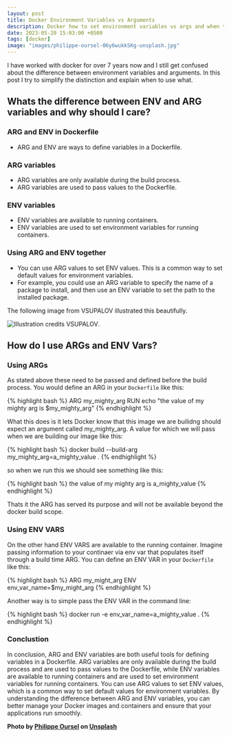```yaml
---
layout: post
title: Docker Environment Variables vs Arguments
description: Docker how to set environment variables vs args and when to use what.
date: 2023-05-20 15:03:00 +0500
tags: [docker]
image: "images/philippe-oursel-06y6wukkSKg-unsplash.jpg"
---
```

I have worked with docker for over 7 years now and I still get confused about the difference between environment variables and arguments. In this post I try to simplify the distinction and explain when to use what. 

## Whats the difference between ENV and ARG variables and why should I care?

### ARG and ENV in Dockerfile
* ARG and ENV are ways to define variables in a Dockerfile.

### ARG variables
* ARG variables are only available during the build process.
* ARG variables are used to pass values to the Dockerfile.

### ENV variables
* ENV variables are available to running containers.
* ENV variables are used to set environment variables for running containers.

### Using ARG and ENV together
* You can use ARG values to set ENV values. This is a common way to set default values for environment variables.
* For example, you could use an ARG variable to specify the name of a package to install, and then use an ENV variable to set the path to the installed package.

The following image from VSUPALOV illustrated this beautifully.

![Illustration credits VSUPALOV](https://vsupalov.com/images/docker-env-vars/docker_environment_build_args.png "image credits https://vsupalov.com/docker-arg-vs-env/").


## How do I use ARGs and ENV Vars?

### Using ARGs
As stated above these need to be passed and defined before the build process. You would define an ARG in your `Dockerfile` like this:

{% highlight bash %}
ARG my_mighty_arg
RUN echo "the value of my mighty arg is $my_mighty_arg"
{% endhighlight %}

What this does is it lets Docker know that this image we are builidng should expect an argument called my_mighty_arg. A value for which we will pass when we are building our image like this:

{% highlight bash %}
docker build --build-arg my_mighty_arg=a_mighty_value .
{% endhighlight %}

so when we run this we should see something like this:

{% highlight bash %}
the value of my mighty arg is a_mighty_value
{% endhighlight %}

Thats it the ARG has served its purpose and will not be available beyond the docker build scope.

### Using ENV VARS
On the other hand ENV VARS are available to the running container. Imagine passing information to your continaer via env var that populates itself through a build time ARG. You can define an ENV VAR in your `Dockerfile` like this:

{% highlight bash %}
ARG my_might_arg
ENV env_var_name=$my_might_arg
{% endhighlight %}

Another way is to simple pass the ENV VAR in the command line:

{% highlight bash %}
docker run -e env_var_name=a_mighty_value .
{% endhighlight %}

### Conclustion
In conclusion, ARG and ENV variables are both useful tools for defining variables in a Dockerfile. ARG variables are only available during the build process and are used to pass values to the Dockerfile, while ENV variables are available to running containers and are used to set environment variables for running containers. You can use ARG values to set ENV values, which is a common way to set default values for environment variables. By understanding the difference between ARG and ENV variables, you can better manage your Docker images and containers and ensure that your applications run smoothly.

__Photo by <a href="https://unsplash.com/@ourselp?utm_source=unsplash&utm_medium=referral&utm_content=creditCopyText">Philippe Oursel</a> on <a href="https://unsplash.com/s/photos/docker?utm_source=unsplash&utm_medium=referral&utm_content=creditCopyText">Unsplash</a>__